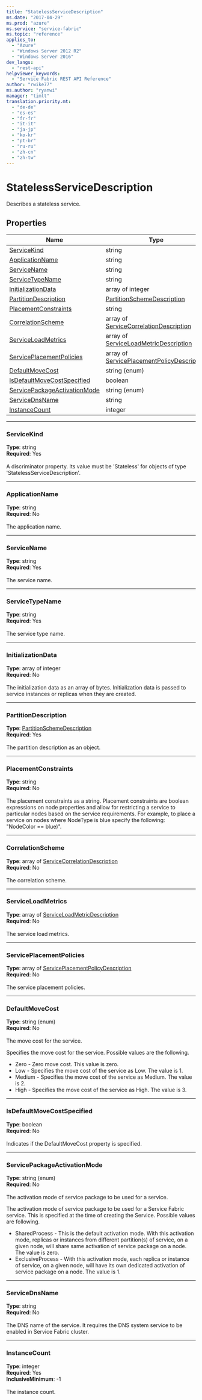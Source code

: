 ```yaml
---
title: "StatelessServiceDescription"
ms.date: "2017-04-29"
ms.prod: "azure"
ms.service: "service-fabric"
ms.topic: "reference"
applies_to: 
  - "Azure"
  - "Windows Server 2012 R2"
  - "Windows Server 2016"
dev_langs: 
  - "rest-api"
helpviewer_keywords: 
  - "Service Fabric REST API Reference"
author: "rwike77"
ms.author: "ryanwi"
manager: "timlt"
translation.priority.mt: 
  - "de-de"
  - "es-es"
  - "fr-fr"
  - "it-it"
  - "ja-jp"
  - "ko-kr"
  - "pt-br"
  - "ru-ru"
  - "zh-cn"
  - "zh-tw"
---
```

# StatelessServiceDescription

Describes a stateless service.

## Properties
| Name | Type | Required |
| --- | --- | --- |
| [ServiceKind](#servicekind) | string | Yes |
| [ApplicationName](#applicationname) | string | No |
| [ServiceName](#servicename) | string | Yes |
| [ServiceTypeName](#servicetypename) | string | Yes |
| [InitializationData](#initializationdata) | array of integer | No |
| [PartitionDescription](#partitiondescription) | [PartitionSchemeDescription](sfclient-model-partitionschemedescription.md) | Yes |
| [PlacementConstraints](#placementconstraints) | string | No |
| [CorrelationScheme](#correlationscheme) | array of [ServiceCorrelationDescription](sfclient-model-servicecorrelationdescription.md) | No |
| [ServiceLoadMetrics](#serviceloadmetrics) | array of [ServiceLoadMetricDescription](sfclient-model-serviceloadmetricdescription.md) | No |
| [ServicePlacementPolicies](#serviceplacementpolicies) | array of [ServicePlacementPolicyDescription](sfclient-model-serviceplacementpolicydescription.md) | No |
| [DefaultMoveCost](#defaultmovecost) | string (enum) | No |
| [IsDefaultMoveCostSpecified](#isdefaultmovecostspecified) | boolean | No |
| [ServicePackageActivationMode](#servicepackageactivationmode) | string (enum) | No |
| [ServiceDnsName](#servicednsname) | string | No |
| [InstanceCount](#instancecount) | integer | Yes |

____
### ServiceKind
__Type__: string <br/>
__Required__: Yes <br/>
<br/>
A discriminator property. Its value must be 'Stateless' for objects of type 'StatelessServiceDescription'.

____
### ApplicationName
__Type__: string <br/>
__Required__: No<br/>
<br/>
The application name.

____
### ServiceName
__Type__: string <br/>
__Required__: Yes<br/>
<br/>
The service name.

____
### ServiceTypeName
__Type__: string <br/>
__Required__: Yes<br/>
<br/>
The service type name.

____
### InitializationData
__Type__: array of integer <br/>
__Required__: No<br/>
<br/>
The initialization data as an array of bytes. Initialization data is passed to service instances or replicas when they are created.

____
### PartitionDescription
__Type__: [PartitionSchemeDescription](sfclient-model-partitionschemedescription.md) <br/>
__Required__: Yes<br/>
<br/>
The partition description as an object.

____
### PlacementConstraints
__Type__: string <br/>
__Required__: No<br/>
<br/>
The placement constraints as a string. Placement constraints are boolean expressions on node properties and allow for restricting a service to particular nodes based on the service requirements. For example, to place a service on nodes where NodeType is blue specify the following: "NodeColor == blue)".

____
### CorrelationScheme
__Type__: array of [ServiceCorrelationDescription](sfclient-model-servicecorrelationdescription.md) <br/>
__Required__: No<br/>
<br/>
The correlation scheme.

____
### ServiceLoadMetrics
__Type__: array of [ServiceLoadMetricDescription](sfclient-model-serviceloadmetricdescription.md) <br/>
__Required__: No<br/>
<br/>
The service load metrics.

____
### ServicePlacementPolicies
__Type__: array of [ServicePlacementPolicyDescription](sfclient-model-serviceplacementpolicydescription.md) <br/>
__Required__: No<br/>
<br/>
The service placement policies.

____
### DefaultMoveCost
__Type__: string (enum) <br/>
__Required__: No<br/>
<br/>
The move cost for the service.

Specifies the move cost for the service. Possible values are the following.

  - Zero - Zero move cost. This value is zero.
  - Low - Specifies the move cost of the service as Low. The value is 1.
  - Medium - Specifies the move cost of the service as Medium. The value is 2.
  - High - Specifies the move cost of the service as High. The value is 3.



____
### IsDefaultMoveCostSpecified
__Type__: boolean <br/>
__Required__: No<br/>
<br/>
Indicates if the DefaultMoveCost property is specified.

____
### ServicePackageActivationMode
__Type__: string (enum) <br/>
__Required__: No<br/>
<br/>
The activation mode of service package to be used for a service.

The activation mode of service package to be used for a Service Fabric service. This is specified at the time of creating the Service. Possible values are following.

  - SharedProcess - This is the default activation mode. With this activation mode, replicas or instances from different partition(s) of service, on a given node, will share same activation of service package on a node. The value is zero.
  - ExclusiveProcess - With this activation mode, each replica or instance of service, on a given node, will have its own dedicated activation of service package on a node. The value is 1.



____
### ServiceDnsName
__Type__: string <br/>
__Required__: No<br/>
<br/>
The DNS name of the service. It requires the DNS system service to be enabled in Service Fabric cluster.

____
### InstanceCount
__Type__: integer <br/>
__Required__: Yes<br/>
__InclusiveMinimum__: -1 <br/>
<br/>
The instance count.
